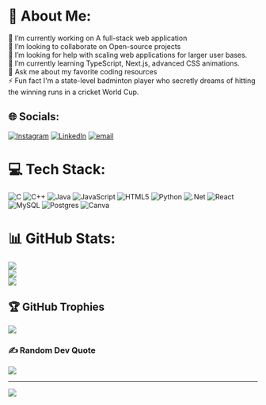 # 💫 About Me:
🔭 I’m currently working on A full-stack web application<br>👯 I’m looking to collaborate on Open-source projects<br>🤝 I’m looking for help with scaling web applications for larger user bases.<br>🌱 I’m currently learning TypeScript, Next.js, advanced CSS animations.<br>💬 Ask me about my favorite coding resources<br>⚡ Fun fact I'm a state-level badminton player who secretly dreams of hitting the winning runs in a cricket World Cup.


## 🌐 Socials:
[![Instagram](https://img.shields.io/badge/Instagram-%23E4405F.svg?logo=Instagram&logoColor=white)](https://instagram.com/https://www.instagram.com/the_thunderer_as7?igsh=d2pvc2Y5MWIxdnpo) [![LinkedIn](https://img.shields.io/badge/LinkedIn-%230077B5.svg?logo=linkedin&logoColor=white)](https://linkedin.com/in/https://www.linkedin.com/in/arman-singh-613090285/) [![email](https://img.shields.io/badge/Email-D14836?logo=gmail&logoColor=white)](mailto:777armansingh@gmail.com) 

# 💻 Tech Stack:
![C](https://img.shields.io/badge/c-%2300599C.svg?style=for-the-badge&logo=c&logoColor=white) ![C++](https://img.shields.io/badge/c++-%2300599C.svg?style=for-the-badge&logo=c%2B%2B&logoColor=white) ![Java](https://img.shields.io/badge/java-%23ED8B00.svg?style=for-the-badge&logo=openjdk&logoColor=white) ![JavaScript](https://img.shields.io/badge/javascript-%23323330.svg?style=for-the-badge&logo=javascript&logoColor=%23F7DF1E) ![HTML5](https://img.shields.io/badge/html5-%23E34F26.svg?style=for-the-badge&logo=html5&logoColor=white) ![Python](https://img.shields.io/badge/python-3670A0?style=for-the-badge&logo=python&logoColor=ffdd54)  ![.Net](https://img.shields.io/badge/.NET-5C2D91?style=for-the-badge&logo=.net&logoColor=white)  ![React](https://img.shields.io/badge/react-%2320232a.svg?style=for-the-badge&logo=react&logoColor=%2361DAFB) ![MySQL](https://img.shields.io/badge/mysql-4479A1.svg?style=for-the-badge&logo=mysql&logoColor=white) ![Postgres](https://img.shields.io/badge/postgres-%23316192.svg?style=for-the-badge&logo=postgresql&logoColor=white) ![Canva](https://img.shields.io/badge/Canva-%2300C4CC.svg?style=for-the-badge&logo=Canva&logoColor=white)
# 📊 GitHub Stats:
![](https://github-readme-stats.vercel.app/api?username=ArmanSingh7&theme=dark&hide_border=false&include_all_commits=true&count_private=true)<br/>
![](https://github-readme-streak-stats.herokuapp.com/?user=ArmanSingh7&theme=dark&hide_border=false)<br/>
![](https://github-readme-stats.vercel.app/api/top-langs/?username=ArmanSingh7&theme=dark&hide_border=false&include_all_commits=true&count_private=true&layout=compact)

## 🏆 GitHub Trophies
![](https://github-profile-trophy.vercel.app/?username=ArmanSingh7&theme=radical&no-frame=false&no-bg=false&margin-w=4)

### ✍️ Random Dev Quote
![](https://quotes-github-readme.vercel.app/api?type=horizontal&theme=radical)

---
[![](https://visitcount.itsvg.in/api?id=ArmanSingh7&icon=0&color=0)](https://visitcount.itsvg.in)

<!-- Proudly created with GPRM ( https://gprm.itsvg.in ) -->
